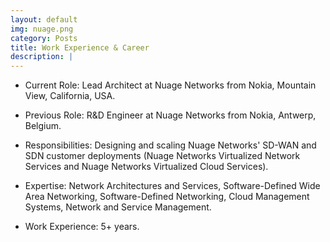 ```yaml
---
layout: default
img: nuage.png
category: Posts
title: Work Experience & Career
description: |
---
```


* Current Role: Lead Architect at Nuage Networks from Nokia, Mountain View, California, USA.

* Previous Role: R&D Engineer at Nuage Networks from Nokia, Antwerp, Belgium.

* Responsibilities: Designing and scaling Nuage Networks' SD-WAN and SDN customer deployments (Nuage Networks Virtualized Network Services and Nuage Networks Virtualized Cloud Services).

* Expertise: Network Architectures and Services, Software-Defined Wide Area Networking, Software-Defined Networking, Cloud Management Systems, Network and Service Management.

* Work Experience: 5+ years.